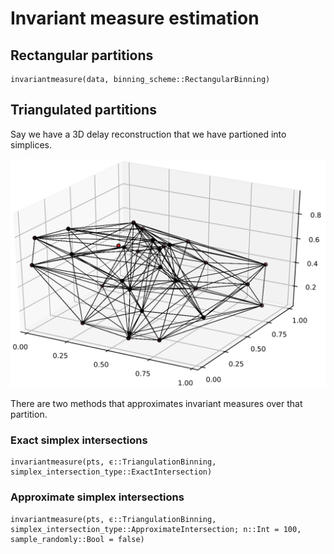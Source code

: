 # Invariant measure estimation

## Rectangular partitions

```@docs
invariantmeasure(data, binning_scheme::RectangularBinning)
```

## Triangulated partitions

Say we have a 3D delay reconstruction that we have partioned into simplices.

![](triang.png)

There are two methods that approximates invariant measures over that partition.

### Exact simplex intersections

```@docs
invariantmeasure(pts, ϵ::TriangulationBinning, simplex_intersection_type::ExactIntersection)
```

### Approximate simplex intersections

```@docs
invariantmeasure(pts, ϵ::TriangulationBinning, simplex_intersection_type::ApproximateIntersection; n::Int = 100, sample_randomly::Bool = false)
```